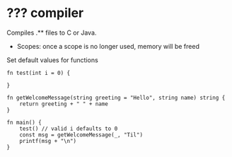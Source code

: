# ??? compiler

Compiles .** files to C or Java.

- Scopes: once a scope is no longer used, memory will be freed

Set default values for functions
```
fn test(int i = 0) {

}

fn getWelcomeMessage(string greeting = "Hello", string name) string {
    return greeting + " " + name
}

fn main() {
    test() // valid i defaults to 0
    const msg = getWelcomeMessage(_, "Til")
    printf(msg + "\n")
}
```